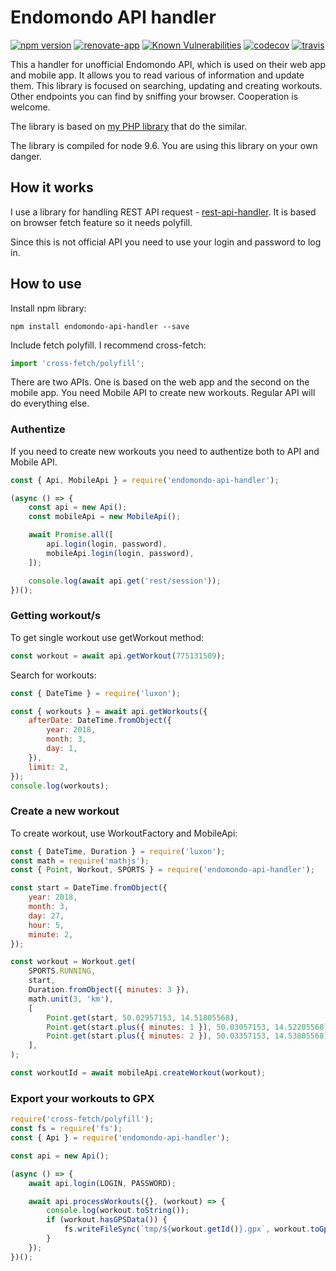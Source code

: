 # Endomondo API handler

[![npm version](https://badge.fury.io/js/endomondo-api-handler.svg)](https://badge.fury.io/js/endomondo-api-handler)
[![renovate-app](https://img.shields.io/badge/renovate-app-blue.svg)](https://renovateapp.com/) 
[![Known Vulnerabilities](https://snyk.io/test/github/fabulator/endomondo-api-handler/badge.svg)](https://snyk.io/test/github/fabulator/endomondo-api-handler)
[![codecov](https://codecov.io/gh/fabulator/endomondo-api-handler/branch/master/graph/badge.svg)](https://codecov.io/gh/fabulator/endomondo-api-handler) 
[![travis](https://travis-ci.org/fabulator/endomondo-api-handler.svg?branch=master)](https://travis-ci.org/fabulator/endomondo-api-handler)


This a handler for unofficial Endomondo API, which is used on their web app and mobile app. It allows you to read various of information and update them. This library is focused on searching, updating and creating workouts. Other endpoints you can find by sniffing your browser. Cooperation is welcome. 

The library is based on [my PHP library](https://github.com/fabulator/endomondo-api) that do the similar.

The library is compiled for node 9.6. You are using this library on your own danger.

## How it works
I use a library for handling REST API request - [rest-api-handler](https://github.com/fabulator/rest-api-handler). It is based on browser fetch feature so it needs polyfill.

Since this is not official API you need to use your login and password to log in.

## How to use

Install npm library:

```
npm install endomondo-api-handler --save
```

Include fetch polyfill. I recommend cross-fetch:

```javascript
import 'cross-fetch/polyfill';
```

There are two APIs. One is based on the web app and the second on the mobile app. You need Mobile API to create new workouts. Regular API will do everything else.

### Authentize

If you need to create new workouts you need to authentize both to API and Mobile API.

```javascript
const { Api, MobileApi } = require('endomondo-api-handler');

(async () => {
    const api = new Api();
    const mobileApi = new MobileApi();

    await Promise.all([
        api.login(login, password),
        mobileApi.login(login, password),
    ]);

    console.log(await api.get('rest/session'));
})();
```

### Getting workout/s
To get single workout use getWorkout method:

```javascript
const workout = await api.getWorkout(775131509);
```

Search for workouts:

```javascript
const { DateTime } = require('luxon');

const { workouts } = await api.getWorkouts({
    afterDate: DateTime.fromObject({
        year: 2018,
        month: 3,
        day: 1,
    }),
    limit: 2,
});
console.log(workouts);
```

### Create a new workout

To create workout, use WorkoutFactory and MobileApi:

```javascript
const { DateTime, Duration } = require('luxon');
const math = require('mathjs');
const { Point, Workout, SPORTS } = require('endomondo-api-handler');

const start = DateTime.fromObject({
    year: 2018,
    month: 3,
    day: 27,
    hour: 5,
    minute: 2,
});

const workout = Workout.get(
    SPORTS.RUNNING,
    start,
    Duration.fromObject({ minutes: 3 }),
    math.unit(3, 'km'),
    [
        Point.get(start, 50.02957153, 14.51805568),
        Point.get(start.plus({ minutes: 1 }), 50.03057153, 14.52205568),
        Point.get(start.plus({ minutes: 2 }), 50.03357153, 14.53805568),
    ],
);

const workoutId = await mobileApi.createWorkout(workout);
```

### Export your workouts to GPX

```javascript
require('cross-fetch/polyfill');
const fs = require('fs');
const { Api } = require('endomondo-api-handler');

const api = new Api();

(async () => {
    await api.login(LOGIN, PASSWORD);

    await api.processWorkouts({}, (workout) => {
        console.log(workout.toString());
        if (workout.hasGPSData()) {
            fs.writeFileSync(`tmp/${workout.getId()}.gpx`, workout.toGpx(), 'utf8');
        }
    });
})();

```
